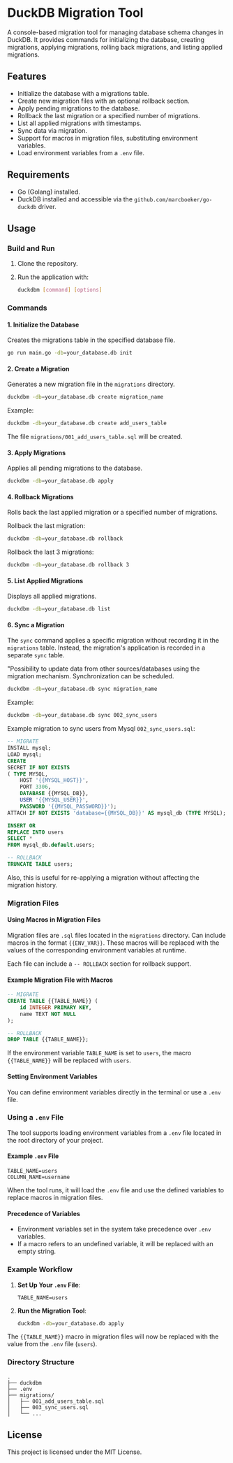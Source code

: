 
# DuckDB Migration Tool

A console-based migration tool for managing database schema changes in DuckDB. 
It provides commands for initializing the database, creating migrations, applying migrations, 
rolling back migrations, and listing applied migrations.

## Features

- Initialize the database with a migrations table.
- Create new migration files with an optional rollback section.
- Apply pending migrations to the database.
- Rollback the last migration or a specified number of migrations.
- List all applied migrations with timestamps.
- Sync data via migration. 
- Support for macros in migration files, substituting environment variables.
- Load environment variables from a `.env` file.

## Requirements

- Go (Golang) installed.
- DuckDB installed and accessible via the `github.com/marcboeker/go-duckdb` driver.

## Usage

### Build and Run

1. Clone the repository.
2. Run the application with:

   ```bash
   duckdbm [command] [options]
   ```

### Commands

#### 1. Initialize the Database
Creates the migrations table in the specified database file.

```bash
go run main.go -db=your_database.db init
```

#### 2. Create a Migration
Generates a new migration file in the `migrations` directory.

```bash
duckdbm -db=your_database.db create migration_name
```

Example:
```bash
duckdbm -db=your_database.db create add_users_table
```

The file `migrations/001_add_users_table.sql` will be created.

#### 3. Apply Migrations
Applies all pending migrations to the database.

```bash
duckdbm -db=your_database.db apply
```

#### 4. Rollback Migrations
Rolls back the last applied migration or a specified number of migrations.

Rollback the last migration:
```bash
duckdbm -db=your_database.db rollback
```

Rollback the last 3 migrations:
```bash
duckdbm -db=your_database.db rollback 3
```

#### 5. List Applied Migrations
Displays all applied migrations.

```bash
duckdbm -db=your_database.db list
```

#### 6. Sync a Migration

The `sync` command applies a specific migration without recording it in the `migrations` table. Instead, the migration's application is recorded in a separate `sync` table.

"Possibility to update data from other sources/databases using the migration mechanism. Synchronization can be scheduled.

```bash
duckdbm -db=your_database.db sync migration_name
```

Example:
```bash
duckdbm -db=your_database.db sync 002_sync_users
```

Example migration to sync users from Mysql `002_sync_users.sql`:
```sql
-- MIGRATE
INSTALL mysql;
LOAD mysql;
CREATE
SECRET IF NOT EXISTS
( TYPE MYSQL,
    HOST '{{MYSQL_HOST}}',
    PORT 3306,
    DATABASE {{MYSQL_DB}},
    USER '{{MYSQL_USER}}',
    PASSWORD '{{MYSQL_PASSWORD}}');
ATTACH IF NOT EXISTS 'database={{MYSQL_DB}}' AS mysql_db (TYPE MYSQL);

INSERT OR
REPLACE INTO users
SELECT *
FROM mysql_db.default.users;

-- ROLLBACK
TRUNCATE TABLE users;
```

Also, this is useful for re-applying a migration without affecting the migration history.

### Migration Files
#### Using Macros in Migration Files

Migration files are `.sql` files located in the `migrations` directory. Can include macros in the format `{{ENV_VAR}}`.
These macros will be replaced with the values of the corresponding environment variables at runtime.

Each file can include a `-- ROLLBACK` section for rollback support.

#### Example Migration File with Macros

```sql
-- MIGRATE
CREATE TABLE {{TABLE_NAME}} (
    id INTEGER PRIMARY KEY,
    name TEXT NOT NULL
);

-- ROLLBACK
DROP TABLE {{TABLE_NAME}};
```

If the environment variable `TABLE_NAME` is set to `users`, the macro `{{TABLE_NAME}}` will be replaced with `users`.

#### Setting Environment Variables

You can define environment variables directly in the terminal or use a `.env` file.

### Using a `.env` File

The tool supports loading environment variables from a `.env` file located in the root directory of your project.

#### Example `.env` File

```env
TABLE_NAME=users
COLUMN_NAME=username
```

When the tool runs, it will load the `.env` file and use the defined variables to replace macros in migration files.

#### Precedence of Variables

- Environment variables set in the system take precedence over `.env` variables.
- If a macro refers to an undefined variable, it will be replaced with an empty string.

### Example Workflow

1. **Set Up Your `.env` File**:
   ```env
   TABLE_NAME=users
   ```

2. **Run the Migration Tool**:
   ```bash
   duckdbm -db=your_database.db apply
   ```

The `{{TABLE_NAME}}` macro in migration files will now be replaced with the value from the `.env` file (`users`).

### Directory Structure

```
.
├── duckdbm
├── .env
├── migrations/
│   ├── 001_add_users_table.sql
│   ├── 003_sync_users.sql
│   └── ...
```

## License

This project is licensed under the MIT License.
